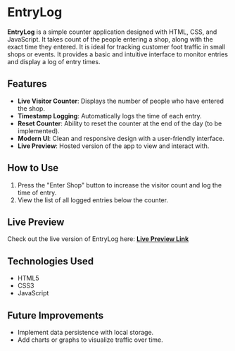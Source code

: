 # EntryLog

**EntryLog** is a simple counter application designed with HTML, CSS, and JavaScript. It takes count of the people entering a shop, along with the exact time they entered. It is ideal for tracking customer foot traffic in small shops or events. It provides a basic and intuitive interface to monitor entries and display a log of entry times.

## Features

- **Live Visitor Counter**: Displays the number of people who have entered the shop.
- **Timestamp Logging**: Automatically logs the time of each entry.
- **Reset Counter**: Ability to reset the counter at the end of the day (to be implemented).
- **Modern UI**: Clean and responsive design with a user-friendly interface.
- **Live Preview**: Hosted version of the app to view and interact with.

## How to Use

1. Press the "Enter Shop" button to increase the visitor count and log the time of entry.
2. View the list of all logged entries below the counter.

## Live Preview

Check out the live version of EntryLog here: **[Live Preview Link](https://blaczeus.github.io/EntryLog)**

## Technologies Used

- HTML5
- CSS3
- JavaScript

## Future Improvements
- Implement data persistence with local storage.
- Add charts or graphs to visualize traffic over time.
